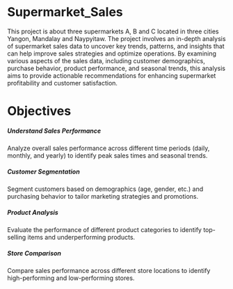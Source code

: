 # Supermarket_Sales
This project is about three supermarkets A, B and C located in three cities Yangon, Mandalay and Naypyitaw. 
The project involves an in-depth analysis of supermarket sales data to uncover key trends, patterns, and insights that can help improve sales strategies and optimize operations. By examining various aspects of the sales data, including customer demographics, purchase behavior, product performance, and seasonal trends, this analysis aims to provide actionable recommendations for enhancing supermarket profitability and customer satisfaction.
# Objectives
##### Understand Sales Performance 
Analyze overall sales performance across different time periods (daily, monthly, and yearly) to identify peak sales times and seasonal trends.
##### Customer Segmentation
Segment customers based on demographics (age, gender, etc.) and purchasing behavior to tailor marketing strategies and promotions.
##### Product Analysis
Evaluate the performance of different product categories to identify top-selling items and underperforming products.
##### Store Comparison 
Compare sales performance across different store locations to identify high-performing and low-performing stores.
